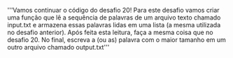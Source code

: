 '''Vamos continuar o código do desafio 20!
Para este desafio vamos criar uma função que lê a sequência de palavras de um arquivo texto chamado input.txt e 
armazena essas palavras lidas em uma lista (a mesma utilizada no desafio anterior).
Após feita esta leitura, faça a mesma coisa que no desafio 20.
No final, escreva a (ou as) palavra com o maior tamanho em um outro arquivo chamado output.txt'''



